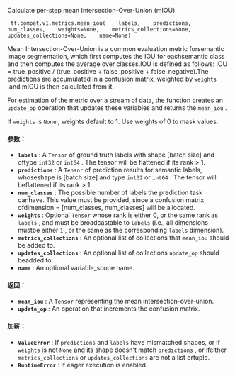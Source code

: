 Calculate per-step mean Intersection-Over-Union (mIOU).

```
 tf.compat.v1.metrics.mean_iou(    labels,    predictions,    num_classes,    weights=None,    metrics_collections=None,    updates_collections=None,    name=None) 
```

Mean Intersection-Over-Union is a common evaluation metric forsemantic image segmentation, which first computes the IOU for eachsemantic class and then computes the average over classes.IOU is defined as follows:  IOU = true_positive / (true_positive + false_positive + false_negative).The predictions are accumulated in a confusion matrix, weighted by  `weights` ,and mIOU is then calculated from it.

For estimation of the metric over a stream of data, the function creates an `update_op`  operation that updates these variables and returns the  `mean_iou` .

If  `weights`  is  `None` , weights default to 1. Use weights of 0 to mask values.

#### 参数：
- **`labels`** : A  `Tensor`  of ground truth labels with shape [batch size] and oftype  `int32`  or  `int64` . The tensor will be flattened if its rank > 1.
- **`predictions`** : A  `Tensor`  of prediction results for semantic labels, whoseshape is [batch size] and type  `int32`  or  `int64` . The tensor will beflattened if its rank > 1.
- **`num_classes`** : The possible number of labels the prediction task canhave. This value must be provided, since a confusion matrix ofdimension = [num_classes, num_classes] will be allocated.
- **`weights`** : Optional  `Tensor`  whose rank is either 0, or the same rank as `labels` , and must be broadcastable to  `labels`  (i.e., all dimensions mustbe either  `1` , or the same as the corresponding  `labels`  dimension).
- **`metrics_collections`** : An optional list of collections that  `mean_iou` should be added to.
- **`updates_collections`** : An optional list of collections  `update_op`  should beadded to.
- **`name`** : An optional variable_scope name.


#### 返回：
- **`mean_iou`** : A  `Tensor`  representing the mean intersection-over-union.
- **`update_op`** : An operation that increments the confusion matrix.


#### 加薪：
- **`ValueError`** : If  `predictions`  and  `labels`  have mismatched shapes, or if `weights`  is not  `None`  and its shape doesn't match  `predictions` , or ifeither  `metrics_collections`  or  `updates_collections`  are not a list ortuple.
- **`RuntimeError`** : If eager execution is enabled.
